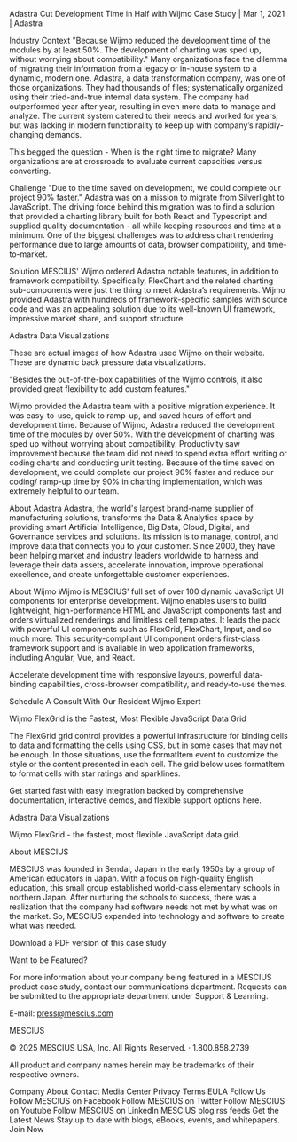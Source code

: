 

Adastra Cut Development Time in Half with Wijmo
Case Study  |  Mar 1, 2021  |  Adastra

Industry Context
"Because Wijmo reduced the development time of the modules by at least 50%. The development of charting was sped up, without worrying about compatibility."
Many organizations face the dilemma of migrating their information from a legacy or in-house system to a dynamic, modern one. Adastra, a data transformation company, was one of those organizations. They had thousands of files; systematically organized using their tried-and-true internal data system. The company had outperformed year after year, resulting in even more data to manage and analyze. The current system catered to their needs and worked for years, but was lacking in modern functionality to keep up with company’s rapidly-changing demands.

This begged the question - When is the right time to migrate? Many organizations are at crossroads to evaluate current capacities versus converting.

Challenge
"Due to the time saved on development, we could complete our project 90% faster."
Adastra was on a mission to migrate from Silverlight to JavaScript. The driving force behind this migration was to find a solution that provided a charting library built for both React and Typescript and supplied quality documentation - all while keeping resources and time at a minimum. One of the biggest challenges was to address chart rendering performance due to large amounts of data, browser compatibility, and time-to-market.

Solution
MESCIUS' Wijmo ordered Adastra notable features, in addition to framework compatibility. Specifically, FlexChart and the related charting sub-components were just the thing to meet Adastra’s requirements. Wijmo provided Adastra with hundreds of framework-specific samples with source code and was an appealing solution due to its well-known UI framework, impressive market share, and support structure.

 

Adastra Data Visualizations

These are actual images of how Adastra used Wijmo on their website. These are dynamic back pressure data visualizations.

 "Besides the out-of-the-box capabilities of the Wijmo controls, it also provided great flexibility to add custom features."

Wijmo provided the Adastra team with a positive migration experience. It was easy-to-use, quick to ramp-up, and saved hours of effort and development time. Because of Wijmo, Adastra reduced the development time of the modules by over 50%. With the development of charting was sped up without worrying about compatibility. Productivity saw improvement because the team did not need to spend extra effort writing or coding charts and conducting unit testing. Because of the time saved on development, we could complete our project 90% faster and reduce our coding/ ramp-up time by 90% in charting implementation, which was extremely helpful to our team.

About Adastra
Adastra, the world's largest brand-name supplier of manufacturing solutions, transforms the Data & Analytics space by providing smart Artificial Intelligence, Big Data, Cloud, Digital, and Governance services and solutions. Its mission is to manage, control, and improve data that connects you to your customer. Since 2000, they have been helping market and industry leaders worldwide to harness and leverage their data assets, accelerate innovation, improve operational excellence, and create unforgettable customer experiences.

About Wijmo
Wijmo is MESCIUS' full set of over 100 dynamic JavaScript UI components for enterprise development. Wijmo enables users to build lightweight, high-performance HTML and JavaScript components fast and orders virtualized renderings and limitless cell templates. It leads the pack with powerful UI components such as FlexGrid, FlexChart, Input, and so much more. This security-compliant UI component orders first-class framework support and is available in web application frameworks, including Angular, Vue, and React.

Accelerate development time with responsive layouts, powerful data-binding capabilities, cross-browser compatibility, and ready-to-use themes.


Schedule A Consult With Our Resident Wijmo Expert


Wijmo FlexGrid is the Fastest, Most Flexible JavaScript Data Grid

The FlexGrid grid control provides a powerful infrastructure for binding cells to data and formatting the cells using CSS, but in some cases that may not be enough. In those situations, use the formatItem event to customize the style or the content presented in each cell. The grid below uses formatItem to format cells with star ratings and sparklines.

Get started fast with easy integration backed by comprehensive documentation, interactive demos, and flexible support options here.

Adastra Data Visualizations

Wijmo FlexGrid - the fastest, most flexible JavaScript data grid.

About MESCIUS

MESCIUS was founded in Sendai, Japan in the early 1950s by a group of American educators in Japan. With a focus on high-quality English education, this small group established world-class elementary schools in northern Japan. After nurturing the schools to success, there was a realization that the company had software needs not met by what was on the market. So, MESCIUS expanded into technology and software to create what was needed.


Download a PDF version of this case study

Want to be Featured?

For more information about your company being featured in a MESCIUS product case study, contact our communications department. Requests can be submitted to the appropriate department under Support & Learning.

E-mail: press@mescius.com

MESCIUS
 
© 2025 MESCIUS USA, Inc. All Rights Reserved.  ·  1.800.858.2739

All product and company names herein may be trademarks of their respective owners.

Company
About
Contact
Media Center
Privacy
Terms
EULA
Follow Us
Follow MESCIUS on Facebook Follow MESCIUS on Twitter Follow MESCIUS on Youtube Follow MESCIUS on LinkedIn MESCIUS blog rss feeds
Get the Latest News
Stay up to date with blogs, eBooks, events, and whitepapers.
Join Now